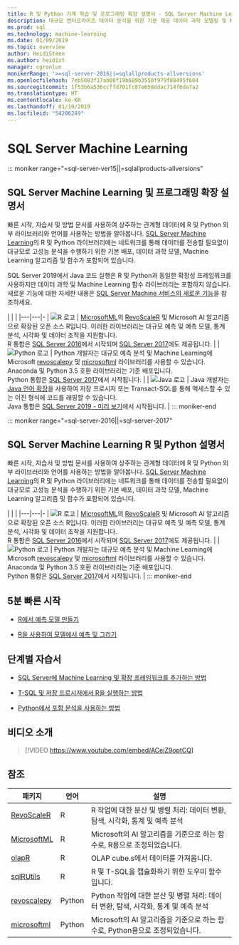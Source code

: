 ```yaml
---
title: R 및 Python 기계 학습 및 프로그래밍 확장 설명서 - SQL Server Machine Learning
description: 대규모 엔터프라이즈 데이터 분석을 위한 기본 제공 데이터 과학 모델링 및 Machine Learning 알고리즘이 포함된 SQL Server의 R 및 Python
ms.prod: sql
ms.technology: machine-learning
ms.date: 01/09/2019
ms.topic: overview
author: HeidiSteen
ms.author: heidist
manager: cgronlun
monikerRange: '>=sql-server-2016||=sqlallproducts-allversions'
ms.openlocfilehash: 7eb5083f17ab08f19b689b3550f979f88495f604
ms.sourcegitcommit: 1f53b6a536ccffd701fc87e658ddac714f6da7a2
ms.translationtype: HT
ms.contentlocale: ko-KR
ms.lasthandoff: 01/10/2019
ms.locfileid: "54206249"
---
```

# <a name="sql-server-machine-learning"></a>SQL Server Machine Learning

::: moniker range="=sql-server-ver15||=sqlallproducts-allversions"

## <a name="sql-server-machine-learning-and-programming-extensions-documentation"></a>SQL Server Machine Learning 및 프로그래밍 확장 설명서

빠른 시작, 자습서 및 방법 문서를 사용하여 상주하는 관계형 데이터에 R 및 Python 외부 라이브러리와 언어를 사용하는 방법을 알아봅니다. [SQL Server Machine Learning](what-is-sql-server-machine-learning.md)의 R 및 Python 라이브러리에는 네트워크를 통해 데이터를 전송할 필요없이 대규모로 고성능 분석을 수행하기 위한 기본 배포, 데이터 과학 모델, Machine Learning 알고리즘 및 함수가 포함되어 있습니다. 

SQL Server 2019에서 Java 코드 실행은 R 및 Python과 동일한 확장성 프레임워크를 사용하지만 데이터 과학 및 Machine Learning 함수 라이브러리는 포함하지 않습니다. 새로운 기능에 대한 자세한 내용은 [SQL Server Machine 서비스의 새로운 기능](what-s-new-in-sql-server-machine-learning-services.md)을 참조하세요.

|   |   | 
|---|---|-
| ![R 로고](./media/index/logo_r.png) | [MicrosoftML](https://docs.microsoft.com/machine-learning-server/r-reference/microsoftml/microsoftml-package)의 [RevoScaleR](https://docs.microsoft.com/machine-learning-server/r-reference/revoscaler/revoscaler) 및 Microsoft AI 알고리즘으로 확장된 오픈 소스 R입니다. 이러한 라이브러리는 대규모 예측 및 예측 모델, 통계 분석, 시각화 및 데이터 조작을 지원합니다. <br/>R 통합은 [SQL Server 2016](./install/sql-r-services-windows-install.md)에서 시작되며 [SQL Server 2017](./install/sql-machine-learning-services-windows-install.md)에도 제공됩니다. | 
| ![Python 로고](./media/index/logo_python.png) | Python 개발자는 대규모 예측 분석 및 Machine Learning에 Microsoft [revoscalepy](https://docs.microsoft.com/machine-learning-server/python-reference/revoscalepy/revoscalepy-package) 및 [microsoftml](https://docs.microsoft.com/machine-learning-server/python-reference/microsoftml/microsoftml-package) 라이브러리를 사용할 수 있습니다. Anaconda 및 Python 3.5 호환 라이브러리는 기준 배포입니다. <br/>Python 통합은 [SQL Server 2017](./install/sql-machine-learning-services-windows-install.md)에서 시작됩니다.  | 
| ![Java 로고](./media/index/logo_java.png) | Java 개발자는 [Java 언어 확장](java/extension-java.md)을 사용하여 저장 프로시저 또는 Transact-SQL를 통해 액세스할 수 있는 이진 형식에 코드를 래핑할 수 있습니다. <br/>Java 통합은 [SQL Server 2019 - 미리 보기](./install/sql-machine-learning-services-ver15.md)에서 시작됩니다. |
::: moniker-end

::: moniker range="=sql-server-2016||=sql-server-2017"

## <a name="sql-server-machine-learning-r-and-python-documentation"></a>SQL Server Machine Learning R 및 Python 설명서

빠른 시작, 자습서 및 방법 문서를 사용하여 상주하는 관계형 데이터에 R 및 Python 외부 라이브러리와 언어를 사용하는 방법을 알아봅니다. [SQL Server Machine Learning](what-is-sql-server-machine-learning.md)의 R 및 Python 라이브러리에는 네트워크를 통해 데이터를 전송할 필요없이 대규모로 고성능 분석을 수행하기 위한 기본 배포, 데이터 과학 모델, Machine Learning 알고리즘 및 함수가 포함되어 있습니다. 

|   |   | 
|---|---|-
| ![R 로고](./media/index/logo_r.png) | [MicrosoftML](https://docs.microsoft.com/machine-learning-server/r-reference/microsoftml/microsoftml-package)의 [RevoScaleR](https://docs.microsoft.com/machine-learning-server/r-reference/revoscaler/revoscaler) 및 Microsoft AI 알고리즘으로 확장된 오픈 소스 R입니다. 이러한 라이브러리는 대규모 예측 및 예측 모델, 통계 분석, 시각화 및 데이터 조작을 지원합니다. <br/>R 통합은 [SQL Server 2016](./install/sql-r-services-windows-install.md)에서 시작되며 [SQL Server 2017](./install/sql-machine-learning-services-windows-install.md)에도 제공됩니다. | 
| ![Python 로고](./media/index/logo_python.png) | Python 개발자는 대규모 예측 분석 및 Machine Learning에 Microsoft [revoscalepy](https://docs.microsoft.com/machine-learning-server/python-reference/revoscalepy/revoscalepy-package) 및 [microsoftml](https://docs.microsoft.com/machine-learning-server/python-reference/microsoftml/microsoftml-package) 라이브러리를 사용할 수 있습니다. Anaconda 및 Python 3.5 호환 라이브러리는 기준 배포입니다. <br/>Python 통합은 [SQL Server 2017](./install/sql-machine-learning-services-windows-install.md)에서 시작됩니다.  | 
::: moniker-end

## <a name="5-minute-quickstarts"></a>5분 빠른 시작

+ [R에서 예측 모델 만들기](./tutorials/rtsql-create-a-predictive-model-r.md)

+ [R을 사용하여 모델에서 예측 및 그리기](./tutorials/rtsql-predict-and-plot-from-model.md)


## <a name="step-by-step-tutorials"></a>단계별 자습서

+ [SQL Server에 Machine Learning 및 확장 프레임워크를 추가하는 방법](install/sql-machine-learning-services-windows-install.md)

+ [T-SQL 및 저장 프로시저에서 R을 실행하는 방법](./tutorials/sqldev-in-database-r-for-sql-developers.md)

+ [Python에서 포함 분석을 사용하는 방법](./tutorials/sqldev-in-database-python-for-sql-developers.md)


## <a name="video-introduction"></a>비디오 소개

> [!VIDEO https://www.youtube.com/embed/ACejZ9optCQ]

## <a name="reference"></a>참조

| 패키지 | 언어 | 설명 | 
|---------|----------|-------------|
| [RevoScaleR](https://docs.microsoft.com/machine-learning-server/r-reference/revoscaler/revoscaler) | R | R 작업에 대한 분산 및 병렬 처리: 데이터 변환, 탐색, 시각화, 통계 및 예측 분석 |
| [MicrosoftML](https://docs.microsoft.com/machine-learning-server/r-reference/microsoftml/microsoftml-package) | R | Microsoft의 AI 알고리즘을 기준으로 하는 함수로, R용으로 조정되었습니다. |
| [olapR](https://docs.microsoft.com/machine-learning-server/r-reference/olapr/olapr) | R | OLAP cube.s에서 데이터를 가져옵니다. |
| [sqlRUtils](https://docs.microsoft.com/machine-learning-server/r-reference/sqlrutils/sqlrutils) | R | R 및 T-SQL을 캡슐화하기 위한 도우미 함수입니다. |
[revoscalepy](https://docs.microsoft.com/machine-learning-server/python-reference/revoscalepy/revoscalepy-package) | Python | Python 작업에 대한 분산 및 병렬 처리: 데이터 변환, 탐색, 시각화, 통계 및 예측 분석  | 
| [microsoftml](https://docs.microsoft.com/machine-learning-server/python-reference/microsoftml/microsoftml-package) | Python | Microsoft의 AI 알고리즘을 기준으로 하는 함수로, Python용으로 조정되었습니다.  |